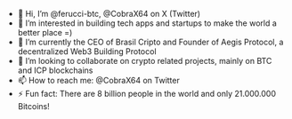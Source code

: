 - 👋 Hi, I’m @ferucci-btc, @CobraX64 on X (Twitter)
- 👀 I’m interested in building tech apps and startups to make the world a better place =)
- 🌱 I’m currently the CEO of Brasil Cripto and Founder of Aegis Protocol, a decentralized Web3 Building Protocol
- 💞️ I’m looking to collaborate on crypto related projects, mainly on BTC and ICP blockchains
- 📫 How to reach me: @CobraX64 on Twitter
- ⚡ Fun fact: There are 8 billion people in the world and only 21.000.000 Bitcoins!
<!---
ferucci-btc/ferucci-btc is a ✨ special ✨ repository because its `README.md` (this file) appears on your GitHub profile.
You can click the Preview link to take a look at your changes.
--->
